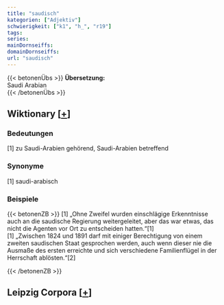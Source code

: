 ```yaml
---
title: "saudisch"
kategorien: ["Adjektiv"]
schwierigkeit: ["k1", "h_", "r19"]
tags:
series:
mainDornseiffs:
domainDornseiffs:
url: "saudisch"
---
```


{{< betonenÜbs >}}
**Übersetzung:**  
Saudi Arabian  
{{< /betonenÜbs >}}

## Wiktionary [[+](https://de.wiktionary.org/wiki/saudisch)]

### Bedeutungen
[1] zu Saudi-Arabien gehörend, Saudi-Arabien betreffend  

### Synonyme
[1] saudi-arabisch  

### Beispiele
{{< betonenZB >}}
[1] „Ohne Zweifel wurden einschlägige Erkenntnisse auch an die saudische Regierung weitergeleitet, aber das war etwas, das nicht die Agenten vor Ort zu entscheiden hatten.“[1]  
[1] „Zwischen 1824 und 1891 darf mit einiger Berechtigung von einem zweiten saudischen Staat gesprochen werden, auch wenn dieser nie die Ausmaße des ersten erreichte und sich verschiedene Familienflügel in der Herrschaft ablösten.“[2]  

{{< /betonenZB >}}

## Leipzig Corpora [[+](https://corpora.uni-leipzig.de/en/res?word=saudisch&corpusId=deu_newscrawl-public_2018)]

